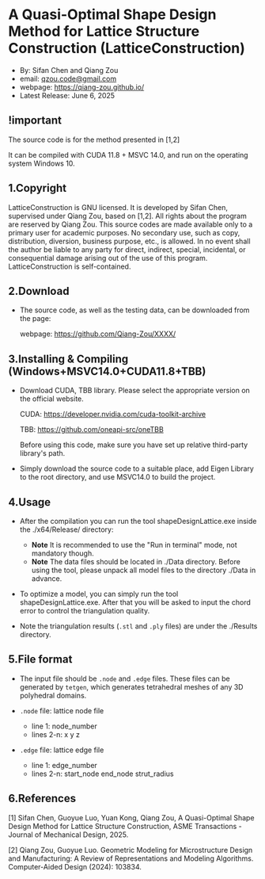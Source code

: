 # A Quasi-Optimal Shape Design Method for Lattice Structure Construction (LatticeConstruction)

- By: Sifan Chen and Qiang Zou
-  email: qzou.code@gmail.com
- webpage: https://qiang-zou.github.io/
- Latest Release: June 6, 2025

## !important
The source code is for the method presented in [1,2]

It can be compiled with CUDA 11.8 + MSVC 14.0, and run on the operating system Windows 10.


1.Copyright
-----------
LatticeConstruction is GNU licensed. It is developed by Sifan Chen, supervised under Qiang Zou, based on [1,2]. All rights about the program are reserved by Qiang Zou. This source codes are made available only to a primary user for academic purposes. No secondary use, such as copy, distribution, diversion, business purpose, etc., is allowed. In no event shall the author be liable to any party for direct, indirect, special, incidental, or consequential damage arising out of the use of this program. LatticeConstruction is self-contained. 


2.Download
----------

- The source code, as well as the testing data, can be downloaded from the page: 
  
  webpage: https://github.com/Qiang-Zou/XXXX/


3.Installing & Compiling (Windows+MSVC14.0+CUDA11.8+TBB)
-------------------------------------------

- Download CUDA, TBB library. Please select the appropriate version on the official website.

  CUDA: https://developer.nvidia.com/cuda-toolkit-archive

  TBB: https://github.com/oneapi-src/oneTBB

  Before using this code, make sure you have set up relative third-party library's path.

- Simply download the source code to a suitable place, add Eigen Library to the root directory, and use MSVC14.0 to build the project.

4.Usage
-------

- After the compilation you can run the tool shapeDesignLattice.exe inside the ./x64/Release/ directory:

	- **Note** It is recommended to use the "Run in terminal" mode, not mandatory though.  
	- **Note** The data files should be located in ./Data directory. Before using the tool, please unpack all model files to the directory ./Data in advance.  

- To optimize a model, you can simply run the tool shapeDesignLattice.exe. After that you will be asked to input the chord error to control the triangulation quality.

- Note the triangulation results (`.stl` and `.ply` files) are under the ./Results directory.



5.File format
-------------

- The input file should be `.node` and `.edge` files. These files can be generated by `tetgen`, which generates tetrahedral meshes of any 3D polyhedral domains.
- `.node` file: lattice node file
  - line 1: node_number
  - lines 2-n: x y z

- `.edge` file: lattice edge file
  - line 1: edge_number
  - lines 2-n: start_node end_node strut_radius


6.References
-------------
[1] Sifan Chen, Guoyue Luo, Yuan Kong, Qiang Zou, A Quasi-Optimal Shape Design Method for Lattice Structure Construction, ASME Transactions - Journal of Mechanical Design, 2025.

[2] Qiang Zou, Guoyue Luo. Geometric Modeling for Microstructure Design and Manufacturing: A Review of Representations and Modeling Algorithms. Computer-Aided Design (2024): 103834.
